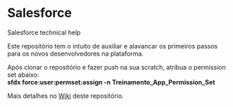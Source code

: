 # Salesforce
Salesforce technical help

Este repositório tem o intuito de auxiliar e alavancar os primeiros passos para os novos desenvolvedores na plataforma.

Após clonar o repositório e fazer push na sua scratch, atribua o permission set abaixo:</br>
    <b>sfdx force:user:permset:assign -n Treinamento_App_Permission_Set </b>


Mais detalhes no <a href="https://github.com/charleston76/Salesforce/wiki">Wiki</a> deste repositório.
